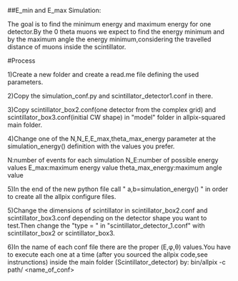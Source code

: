 ##E_min and E_max Simulation:

The goal is to find the minimum energy and maximum energy for one detector.By the 0 theta muons we expect to 
find the energy minimum and by the maximum angle the energy minimum,considering the travelled distance of muons inside the scintillator.  

#Process

1)Create a new folder and create a read.me file defining the used parameters.

2)Copy the simulation_conf.py and scintillator_detector1.conf in there.

3)Copy scintillator_box2.conf(one detector from the complex grid) and scintillator_box3.conf(initial CW shape) in "model" folder in 
allpix-squared main folder.

4)Change one of the N,N_E,E_max,theta_max_energy parameter at the simulation_energy() definition with the values you prefer.

N:number of events for each simulation
N_E:number of possible energy values
E_max:maximum energy value
theta_max_energy:maximum angle value

5)In the end of the new python file call " a,b=simulation_energy() " in order to create all the allpix configure files.

5)Change the dimensions of scintillator in scintillator_box2.conf and scintillator_box3.conf depending on the 
detector shape you want to test.Then change the "type = " in "scintillator_detector_1.conf" with scintillator_box2 or scintillator_box3.

6)In the name of each conf file there are the proper (Ε,φ,θ) values.You have to execute each one at a time
(after you sourced the allpix code,see instrunctions) inside the main folder (Scintillator_detector) by:  bin/allpix -c path/
<name_of_conf>
